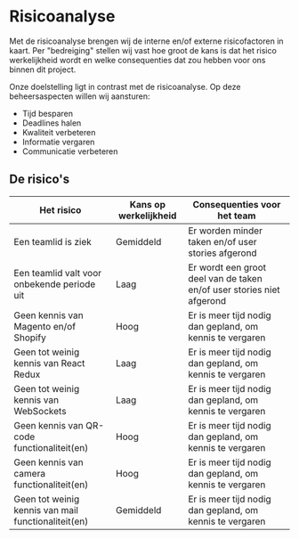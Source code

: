 # Risicoanalyse

Met de risicoanalyse brengen wij de interne en/of externe risicofactoren in kaart. Per "bedreiging" stellen wij vast hoe groot de kans
is dat het risico werkelijkheid wordt en welke consequenties dat zou hebben voor ons binnen dit project.

Onze doelstelling ligt in contrast met de risicoanalyse. Op deze beheersaspecten willen wij aansturen:
* Tijd besparen
* Deadlines halen
* Kwaliteit verbeteren
* Informatie vergaren
* Communicatie verbeteren

## De risico's

| Het risico                                          | Kans op werkelijkheid | Consequenties voor het team                                           |
|-----------------------------------------------------|-----------------------|-----------------------------------------------------------------------|
| Een teamlid is ziek                                 |       Gemiddeld       | Er worden minder taken en/of user stories afgerond                    |
| Een teamlid valt voor onbekende periode uit         |          Laag         | Er wordt een groot deel van de taken en/of user stories niet afgerond |
| Geen kennis van Magento en/of Shopify               |          Hoog         | Er is meer tijd nodig dan gepland, om kennis te vergaren              |
| Geen tot weinig kennis van React Redux              |          Laag         | Er is meer tijd nodig dan gepland, om kennis te vergaren              |
| Geen tot weinig kennis van WebSockets               |          Laag         | Er is meer tijd nodig dan gepland, om kennis te vergaren              |
| Geen kennis van QR-code functionaliteit(en)         |          Hoog         | Er is meer tijd nodig dan gepland, om kennis te vergaren              |
| Geen kennis van camera functionaliteit(en)          |          Hoog         | Er is meer tijd nodig dan gepland, om kennis te vergaren              |
| Geen tot weinig kennis van mail functionaliteit(en) |       Gemiddeld       | Er is meer tijd nodig dan gepland, om kennis te vergaren              |